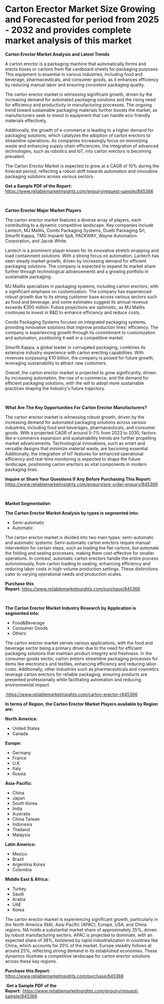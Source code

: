 <p><h1>Carton Erector Market Size Growing and Forecasted for period from 2025 - 2032 and provides complete market analysis of this market</h1></p><p><strong>Carton Erector Market Analysis and Latest Trends</strong></p>
<p><p>A carton erector is a packaging machine that automatically forms and erects boxes or cartons from flat cardboard sheets for packaging purposes. This equipment is essential in various industries, including food and beverage, pharmaceuticals, and consumer goods, as it enhances efficiency by reducing manual labor and ensuring consistent packaging quality.</p><p>The carton erector market is witnessing significant growth, driven by the increasing demand for automated packaging solutions and the rising need for efficiency and productivity in manufacturing processes. The ongoing trend toward sustainable packaging materials further boosts the market, as manufacturers seek to invest in equipment that can handle eco-friendly materials effectively.</p><p>Additionally, the growth of e-commerce is leading to a higher demand for packaging solutions, which catalyzes the adoption of carton erectors to streamline operations. As companies increasingly focus on minimizing waste and enhancing supply chain efficiencies, the integration of advanced technologies, such as robotics and IoT, into carton erectors is becoming prevalent.</p><p>The Carton Erector Market is expected to grow at a CAGR of 10% during the forecast period, reflecting a robust shift towards automation and innovative packaging solutions across various sectors.</p></p>
<p><strong>Get a Sample PDF of the Report:&nbsp;</strong> <a href="https://www.reliablemarketinsights.com/enquiry/request-sample/845366?utm_campaign=2232&utm_medium=2&utm_source=Github&utm_content=ia&utm_term=16042025&utm_id=carton-erector">https://www.reliablemarketinsights.com/enquiry/request-sample/845366</a></p>
<p>&nbsp;</p>
<p><strong>Carton Erector Major Market Players</strong></p>
<p><p>The carton erector market features a diverse array of players, each contributing to a dynamic competitive landscape. Key companies include Lantech, MJ Maillis, Combi Packaging Systems, Duetti Packaging Srl, Smurfit Kappa, TMG Impianti SpA, PACKWAY, Wayne Automation Corporation, and Jacob White.</p><p>Lantech is a prominent player known for its innovative stretch wrapping and load containment solutions. With a strong focus on automation, Lantech has seen steady market growth, driven by increasing demand for efficient packaging solutions. The company is expected to expand its market share further through technological advancements and a growing portfolio in sustainable packaging.</p><p>MJ Maillis specializes in packaging systems, including carton erectors, with a significant emphasis on customization. The company has experienced robust growth due to its strong customer base across various sectors such as food and beverage, and some estimates suggest its annual revenue exceeds €300 million. Future projections are optimistic, as MJ Maillis continues to invest in R&D to enhance efficiency and reduce costs.</p><p>Combi Packaging Systems focuses on integrated packaging systems, providing innovative solutions that improve production lines' efficiency. The company is experiencing growth through its commitment to customization and automation, positioning it well in a competitive market.</p><p>Smurfit Kappa, a global leader in corrugated packaging, combines its extensive industry experience with carton erecting capabilities. With revenues surpassing €10 billion, the company is poised for future growth, leveraging sustainability to attract new customers.</p><p>Overall, the carton erector market is projected to grow significantly, driven by increasing automation, the rise of e-commerce, and the demand for efficient packaging solutions, with the will to adopt more sustainable practices shaping the industry's future trajectory.</p></p>
<p>&nbsp;</p>
<p><strong>What Are The Key Opportunities For Carton Erector Manufacturers?</strong></p>
<p><p>The carton erector market is witnessing robust growth, driven by the increasing demand for automated packaging solutions across various industries, including food and beverages, pharmaceuticals, and consumer goods. With a projected CAGR of around 5-7% from 2023 to 2030, factors like e-commerce expansion and sustainability trends are further propelling market advancements. Technological innovations, such as smart and versatile designs that minimize material waste, are becoming essential. Additionally, the integration of IoT features for enhanced operational efficiency and real-time monitoring is expected to shape the future landscape, positioning carton erectors as vital components in modern packaging lines.</p></p>
<p><strong>Inquire or Share Your Questions If Any Before Purchasing This Report:</strong> <a href="https://www.reliablemarketinsights.com/enquiry/pre-order-enquiry/845366?utm_campaign=2232&utm_medium=2&utm_source=Github&utm_content=ia&utm_term=16042025&utm_id=carton-erector">https://www.reliablemarketinsights.com/enquiry/pre-order-enquiry/845366</a></p>
<p>&nbsp;</p>
<p><strong>Market Segmentation</strong></p>
<p><strong>The Carton Erector Market Analysis by types is segmented into:</strong></p>
<p><ul><li>Semi-automatic</li><li>Automatic</li></ul></p>
<p><p>The carton erector market is divided into two main types: semi-automatic and automatic systems. Semi-automatic carton erectors require manual intervention for certain steps, such as loading the flat cartons, but automate the folding and sealing processes, making them cost-effective for smaller operations. In contrast, automatic carton erectors handle the entire process autonomously, from carton loading to sealing, enhancing efficiency and reducing labor costs in high-volume production settings. These distinctions cater to varying operational needs and production scales.</p></p>
<p><strong>Purchase this Report:&nbsp;</strong><a href="https://www.reliablemarketinsights.com/purchase/845366?utm_campaign=2232&utm_medium=2&utm_source=Github&utm_content=ia&utm_term=16042025&utm_id=carton-erector">https://www.reliablemarketinsights.com/purchase/845366</a></p>
<p>&nbsp;</p>
<p><strong>The Carton Erector Market Industry Research by Application is segmented into:</strong></p>
<p><ul><li>Food&Beverage</li><li>Consumer Goods</li><li>Others</li></ul></p>
<p><p>The carton erector market serves various applications, with the food and beverage sector being a primary driver due to the need for efficient packaging solutions that maintain product integrity and freshness. In the consumer goods sector, carton eretors streamline packaging processes for items like electronics and textiles, enhancing efficiency and reducing labor costs. Additionally, other industries such as pharmaceuticals and cosmetics leverage carton erectors for reliable packaging, ensuring products are presented professionally while facilitating automation and reducing environmental impact.</p></p>
<p><a href="https://www.reliablemarketinsights.com/carton-erector-r845366?utm_campaign=2232&utm_medium=2&utm_source=Github&utm_content=ia&utm_term=16042025&utm_id=carton-erector">&nbsp;https://www.reliablemarketinsights.com/carton-erector-r845366</a></p>
<p><strong>In terms of Region, the Carton Erector Market Players available by Region are:</strong></p>
<p>
    <p> <strong> North America: </strong>
        <ul>
            <li>United States</li>
            <li>Canada</li>
        </ul>
        </p> 
    <p> <strong> Europe: </strong>
        <ul>
            <li>Germany</li>
            <li>France</li>
            <li>U.K.</li>
            <li>Italy</li>
            <li>Russia</li>
        </ul>
        </p> 
    <p> <strong> Asia-Pacific: </strong>
        <ul>
            <li>China</li>
            <li>Japan</li>
            <li>South Korea</li>
            <li>India</li>
            <li>Australia</li>
            <li>China Taiwan</li>
            <li>Indonesia</li>
            <li>Thailand</li>
            <li>Malaysia</li>
        </ul>
        </p> 
    <p> <strong> Latin America: </strong>
        <ul>
            <li>Mexico</li>
            <li>Brazil</li>
            <li>Argentina Korea</li>
            <li>Colombia</li>
        </ul>
        </p> 
    <p> <strong> Middle East & Africa: </strong>
        <ul>
            <li>Turkey</li>
            <li>Saudi</li>
            <li>Arabia</li>
            <li>UAE</li>
            <li>Korea</li>
        </ul>
    </p>
    </p>
<p><p>The carton erector market is experiencing significant growth, particularly in the North America (NA), Asia-Pacific (APAC), Europe, USA, and China regions. NA holds a substantial market share of approximately 35%, driven by robust manufacturing sectors. APAC is projected to dominate, with an expected share of 38%, bolstered by rapid industrialization in countries like China, which accounts for 20% of the market. Europe steadily follows at around 25%, reflecting strong demand in its established economies. These dynamics illustrate a competitive landscape for carton erector solutions across these key regions.</p></p>
<p><strong>Purchase this Report: </strong><a href="https://www.reliablemarketinsights.com/purchase/845366?utm_campaign=2232&utm_medium=2&utm_source=Github&utm_content=ia&utm_term=16042025&utm_id=carton-erector">https://www.reliablemarketinsights.com/purchase/845366</a></p>
<p>&nbsp;<strong>Get a Sample PDF of the Report:&nbsp;&nbsp;</strong><a href="https://www.reliablemarketinsights.com/enquiry/request-sample/845366?utm_campaign=2232&utm_medium=2&utm_source=Github&utm_content=ia&utm_term=16042025&utm_id=carton-erector">https://www.reliablemarketinsights.com/enquiry/request-sample/845366</a></p>
<p><strong></strong></p>
<p><p></p><p></p><p></p></p>